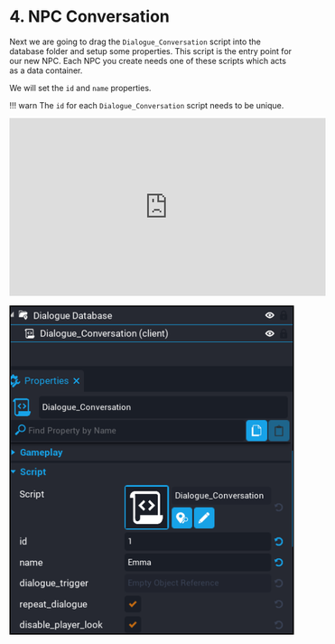 # 4. NPC Conversation

Next we are going to drag the `Dialogue_Conversation` script into the database folder and setup some properties. This script is the entry point for our new NPC. Each NPC you create needs one of these scripts which acts as a data container.

We will set the `id` and `name` properties.

!!! warn
	The `id` for each `Dialogue_Conversation` script needs to be unique.

<iframe width="560" height="315" src="https://www.youtube.com/embed/gfL-4XCXRg8" title="YouTube video player" frameborder="0" allow="accelerometer; autoplay; clipboard-write; encrypted-media; gyroscope; picture-in-picture" allowfullscreen></iframe>

![Image](../images/tutorial_4.png)

